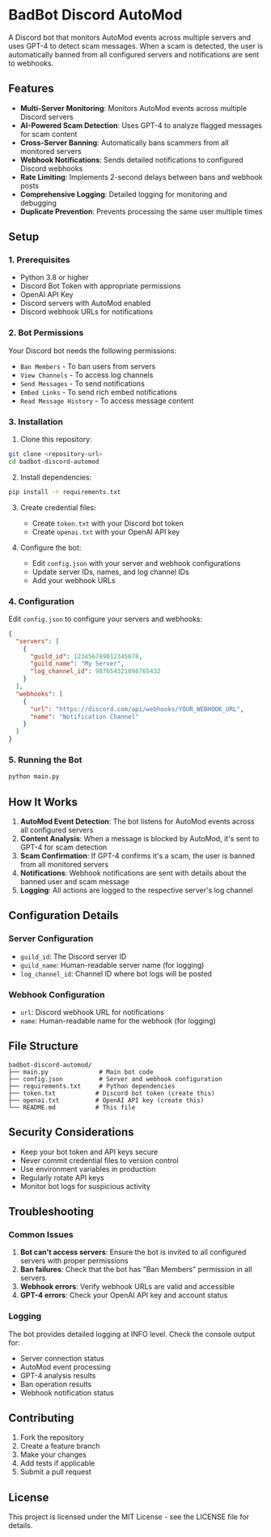 # BadBot Discord AutoMod

A Discord bot that monitors AutoMod events across multiple servers and uses GPT-4 to detect scam messages. When a scam is detected, the user is automatically banned from all configured servers and notifications are sent to webhooks.

## Features

- **Multi-Server Monitoring**: Monitors AutoMod events across multiple Discord servers
- **AI-Powered Scam Detection**: Uses GPT-4 to analyze flagged messages for scam content
- **Cross-Server Banning**: Automatically bans scammers from all monitored servers
- **Webhook Notifications**: Sends detailed notifications to configured Discord webhooks
- **Rate Limiting**: Implements 2-second delays between bans and webhook posts
- **Comprehensive Logging**: Detailed logging for monitoring and debugging
- **Duplicate Prevention**: Prevents processing the same user multiple times

## Setup

### 1. Prerequisites

- Python 3.8 or higher
- Discord Bot Token with appropriate permissions
- OpenAI API Key
- Discord servers with AutoMod enabled
- Discord webhook URLs for notifications

### 2. Bot Permissions

Your Discord bot needs the following permissions:
- `Ban Members` - To ban users from servers
- `View Channels` - To access log channels
- `Send Messages` - To send notifications
- `Embed Links` - To send rich embed notifications
- `Read Message History` - To access message content

### 3. Installation

1. Clone this repository:
```bash
git clone <repository-url>
cd badbot-discord-automod
```

2. Install dependencies:
```bash
pip install -r requirements.txt
```

3. Create credential files:
   - Create `token.txt` with your Discord bot token
   - Create `openai.txt` with your OpenAI API key

4. Configure the bot:
   - Edit `config.json` with your server and webhook configurations
   - Update server IDs, names, and log channel IDs
   - Add your webhook URLs

### 4. Configuration

Edit `config.json` to configure your servers and webhooks:

```json
{
  "servers": [
    {
      "guild_id": 123456789012345678,
      "guild_name": "My Server",
      "log_channel_id": 987654321098765432
    }
  ],
  "webhooks": [
    {
      "url": "https://discord.com/api/webhooks/YOUR_WEBHOOK_URL",
      "name": "Notification Channel"
    }
  ]
}
```

### 5. Running the Bot

```bash
python main.py
```

## How It Works

1. **AutoMod Event Detection**: The bot listens for AutoMod events across all configured servers
2. **Content Analysis**: When a message is blocked by AutoMod, it's sent to GPT-4 for scam detection
3. **Scam Confirmation**: If GPT-4 confirms it's a scam, the user is banned from all monitored servers
4. **Notifications**: Webhook notifications are sent with details about the banned user and scam message
5. **Logging**: All actions are logged to the respective server's log channel

## Configuration Details

### Server Configuration
- `guild_id`: The Discord server ID
- `guild_name`: Human-readable server name (for logging)
- `log_channel_id`: Channel ID where bot logs will be posted

### Webhook Configuration
- `url`: Discord webhook URL for notifications
- `name`: Human-readable name for the webhook (for logging)

## File Structure

```
badbot-discord-automod/
├── main.py              # Main bot code
├── config.json          # Server and webhook configuration
├── requirements.txt     # Python dependencies
├── token.txt           # Discord bot token (create this)
├── openai.txt          # OpenAI API key (create this)
└── README.md           # This file
```

## Security Considerations

- Keep your bot token and API keys secure
- Never commit credential files to version control
- Use environment variables in production
- Regularly rotate API keys
- Monitor bot logs for suspicious activity

## Troubleshooting

### Common Issues

1. **Bot can't access servers**: Ensure the bot is invited to all configured servers with proper permissions
2. **Ban failures**: Check that the bot has "Ban Members" permission in all servers
3. **Webhook errors**: Verify webhook URLs are valid and accessible
4. **GPT-4 errors**: Check your OpenAI API key and account status

### Logging

The bot provides detailed logging at INFO level. Check the console output for:
- Server connection status
- AutoMod event processing
- GPT-4 analysis results
- Ban operation results
- Webhook notification status

## Contributing

1. Fork the repository
2. Create a feature branch
3. Make your changes
4. Add tests if applicable
5. Submit a pull request

## License

This project is licensed under the MIT License - see the LICENSE file for details.